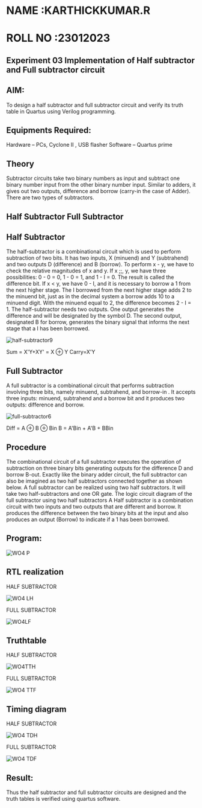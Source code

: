 # NAME    :KARTHICKKUMAR.R

# ROLL NO :23012023

## Experiment 03 Implementation of Half subtractor and Full subtractor circuit

## AIM:

To design a half subtractor and full subtractor circuit and verify its truth table in Quartus using Verilog programming.

## Equipments Required:

Hardware – PCs, Cyclone II , USB flasher
Software – Quartus prime

 ## Theory

 Subtractor circuits take two binary numbers as input and subtract one binary number input from the other binary number input. Similar to adders, it gives out two outputs, difference and borrow (carry-in the case 
 of Adder). There are two types of subtractors.

## Half Subtractor Full Subtractor

## Half Subtractor

The half-subtractor is a combinational circuit which is used to perform subtraction of two bits. It has two inputs, X (minuend) and Y (subtrahend) and two outputs D (difference) and B (borrow). To perform x - y, we have to check the relative magnitudes of x and y. If x ;;, y, we have three possibilities: 0 - 0 = 0, 1 - 0 = 1, and 1 - I = 0. The result is called the difference bit. If x < y, we have 0 - I, and it is necessary to borrow a 1 from the next higher stage. The I borrowed from the next higher stage adds 2 to the minuend bit, just as in the decimal system a borrow adds 10 to a minuend digit. With the minuend equal to 2, the difference becomes 2 - I = 1. The half-subtractor needs two outputs. One output generates the difference and will be designated by the symbol D. The second output, designated B for borrow, generates the binary signal that informs the next stage that a I has been borrowed.

![half-subtractor9](https://user-images.githubusercontent.com/36288975/166112538-58c3bc7c-ee5d-4e6a-ac8d-8e8328efe27a.png)

 Sum = X'Y+XY' = X ⊕ Y
 Carry=X'Y

## Full Subtractor

A full subtractor is a combinational circuit that performs subtraction involving three bits, namely minuend, subtrahend, and borrow-in . It accepts three inputs: minuend, subtrahend and a borrow bit and it produces two outputs: difference and borrow. 

![full-subtractor6](https://user-images.githubusercontent.com/36288975/166112541-24c68359-3de8-4674-ae22-8272ffc385ed.png)

Diff = A ⊕ B ⊕ Bin B = A'Bin + A'B + BBin

## Procedure

The combinational circuit of a full subtractor executes the operation of subtraction on three binary
bits generating outputs for the difference D and borrow B-out. Exactly like the binary adder circuit,
the full subtractor can also be imagined as two half subtractors connected together as shown
below. A full subtractor can be realized using two half subtractors. It will take two half-subtractors
and one OR gate. The logic circuit diagram of the full subtractor using two half subtractors A Half
subtractor is a combination circuit with two inputs and two outputs that are different and borrow. It
produces the difference between the two binary bits at the input and also produces an output
(Borrow) to indicate if a 1 has been borrowed.


## Program:

![WO4 P](https://github.com/vasanthkumarch/Experiment--03-Half-Subtractor-and-Full-subtractor/assets/150005103/8d300b47-e57b-41ec-a95d-55b36de7c49d)

##  RTL realization

HALF SUBTRACTOR

![WO4 LH](https://github.com/vasanthkumarch/Experiment--03-Half-Subtractor-and-Full-subtractor/assets/150005103/145b21d6-e93d-48df-a479-e52c04a77e73)

FULL SUBTRACTOR

![WO4LF](https://github.com/vasanthkumarch/Experiment--03-Half-Subtractor-and-Full-subtractor/assets/150005103/b430130b-96ce-4bda-a5a2-7fc31a08c360)

## Truthtable

HALF SUBTRACTOR

![WO4TTH](https://github.com/vasanthkumarch/Experiment--03-Half-Subtractor-and-Full-subtractor/assets/150005103/8e70fd8b-7473-48fd-b450-07f639307078)

FULL SUBTRACTOR

![WO4 TTF](https://github.com/vasanthkumarch/Experiment--03-Half-Subtractor-and-Full-subtractor/assets/150005103/6de3b7c9-cdb7-45ea-88fa-31e47fd6ea01)

## Timing diagram 

HALF SUBTRACTOR

![WO4 TDH](https://github.com/vasanthkumarch/Experiment--03-Half-Subtractor-and-Full-subtractor/assets/150005103/e97c2bdf-5421-4fad-8cfb-f6439aae4647)

FULL SUBTRACTOR

![WO4 TDF](https://github.com/vasanthkumarch/Experiment--03-Half-Subtractor-and-Full-subtractor/assets/150005103/940c59e1-420b-41aa-9986-4ed662357a1e)

## Result:
Thus the half subtractor and full subtractor circuits are designed and the truth tables is verified using quartus software.
